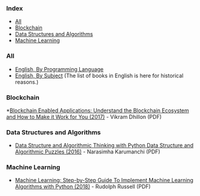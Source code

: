 ### Index

* [All](#all)
* [Blockchain](#blockchain)
* [Data Structures and Algorithms](#data-structures-and-algorithms)
* [Machine Learning](#machine-learning)


### All

* [English, By Programming Language](free-programming-books-langs.md)
* [English, By Subject](free-programming-books-subjects.md)
  (The list of books in English is here for historical reasons.)


### Blockchain

*[Blockchain Enabled Applications: Understand the Blockchain Ecosystem and How to Make it Work for You (2017)](https://www.pdfdrive.com/download.pdf?id=158325896&h=b3127f6abc41a028fbab1d3c4250befd&u=cache&ext=pdf) - Vikram Dhillon (PDF)


### Data Structures and Algorithms

* [Data Structure and Algorithmic Thinking with Python Data Structure and Algorithmic Puzzles (2016)](https://5ufejxple9.pdcdn1.top/dl2.php?id=158071362&h=343d25de4689aab5650c351be397d218&u=cache&ext=pdf&n=Data%20structure%20and%20algorithmic%20thinking%20with%20python%20data%20structure%20and%20algorithmic%20puzzles) - Narasimha Karumanchi (PDF)


### Machine Learning

* [Machine Learning: Step-by-Step Guide To Implement Machine Learning Algorithms with Python (2018)](https://www.pdfdrive.com/download.pdf?id=158324853&h=d161ee832b8007a058cd006dd67e388e&u=cache&ext=pdf) - Rudolph Russell (PDF)


